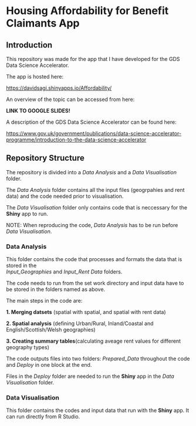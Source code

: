  # Housing Affordability for Benefit Claimants App

## Introduction

This repository was made for the app that I have developed for the GDS Data Science Accelerator.

The app is hosted here:

https://davidsagi.shinyapps.io/Affordability/

An overview of the topic can be accessed from here:

__LINK TO GOOGLE SLIDES!__

A description of the GDS Data Science Accelerator can be found here:

https://www.gov.uk/government/publications/data-science-accelerator-programme/introduction-to-the-data-science-accelerator

## Repository Structure

The repository is divided into a _Data Analysis_ and a _Data Visualisation_ folder.

The _Data Analysis_ folder contains all the input files (geogrpahies and rent data) and the code needed prior to visualisation.

The _Data Visualisation_ folder only contains code that is neccessary for the __Shiny__ app to run.

NOTE: When reproducing the code, _Data Analysis_ has to be run before _Data Visualisation_.

### Data Analysis

This folder contains the code that processes and formats the data that is stored in the  
_Input_Geographies_ and _Input_Rent Data_ folders.

The code needs to run from the set work directory and input data have to be stored in the folders named as above.

The main steps in the code are:  
  
__1. Merging datsets__ (spatial with spatial, and spatial with rent data)  
  
__2. Spatial analysis__ (defining Urban/Rural, Inland/Coastal and English/Scottish/Welsh geographies) 
  
__3. Creating summary tables__(calculating aveage rent values for different geography types)  

The code outputs files into two folders: _Prepared_Data_ throughout the code and _Deploy_ in one block at the end.  

Files in the _Deploy_ folder are needed to run the __Shiny__ app in the _Data Visualisation_ folder. 

### Data Visualisation

This folder contains the codes and input data that run with the __Shiny__ app. It can run directly from R Studio.
